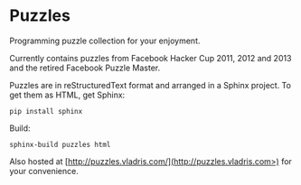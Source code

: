Puzzles
=======

Programming puzzle collection for your enjoyment.

Currently contains puzzles from Facebook Hacker Cup 2011, 2012 and 2013 and the
retired Facebook Puzzle Master.

Puzzles are in reStructuredText format and arranged in a Sphinx project. To get
them as HTML, get Sphinx:

    pip install sphinx

Build:

    sphinx-build puzzles html

Also hosted at [http://puzzles.vladris.com/](http://puzzles.vladris.com>) for your convenience.

